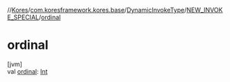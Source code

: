 //[Kores](../../../../index.md)/[com.koresframework.kores.base](../../index.md)/[DynamicInvokeType](../index.md)/[NEW_INVOKE_SPECIAL](index.md)/[ordinal](ordinal.md)

# ordinal

[jvm]\
val [ordinal](ordinal.md): [Int](https://kotlinlang.org/api/latest/jvm/stdlib/kotlin/-int/index.html)
